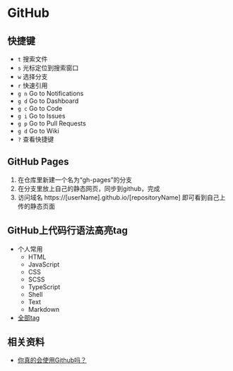 # GitHub##  快捷键* `t` 搜索文件* `s` 光标定位到搜索窗口* `w` 选择分支* `r` 快速引用* `g n` Go to Notifications* `g d` Go to Dashboard* `g c` Go to Code* `g i` Go to Issues* `g p` Go to Pull Requests* `g d` Go to Wiki* `?` 查看快捷键## GitHub Pages1. 在仓库里新建一个名为“gh-pages”的分支2. 在分支里放上自己的静态网页，同步到github，完成3. 访问域名 https://\[userName\].github.io/\[repositoryName\] 即可看到自己上传的静态页面## GitHub上代码行语法高亮tag* 个人常用    * HTML    * JavaScript    * CSS    * SCSS    * TypeScript    * Shell    * Text    * Markdown* [全部tag](https://github.com/github/linguist/blob/master/lib/linguist/languages.yml)## 相关资料* [你真的会使用Github吗？](https://segmentfault.com/a/1190000008867338)